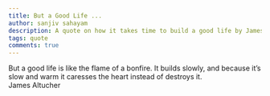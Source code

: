 ```yaml
---
title: But a Good Life ...
author: sanjiv sahayam
description: A quote on how it takes time to build a good life by James Altucher.
tags: quote
comments: true
---
```


<div>
<div class="quote">But a good life is like the flame of a bonfire. It builds slowly, and because it’s slow and warm it caresses the heart instead of destroys it.</div>
<div class="attribution">James Altucher</div>
<div>